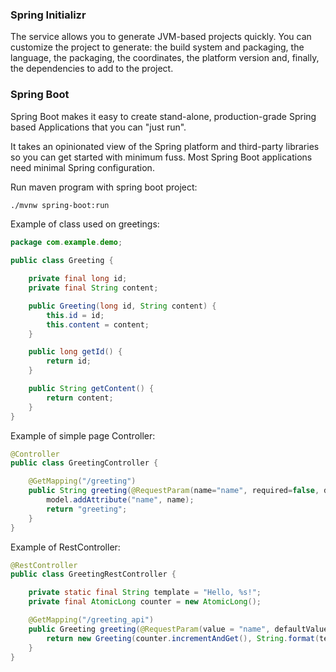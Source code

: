 ### Spring Initializr

The service allows you to generate JVM-based projects quickly. You can customize the project to generate: the build system and packaging, the language, the packaging, the coordinates, the platform version and, finally, the dependencies to add to the project.

### Spring Boot

Spring Boot makes it easy to create stand-alone, production-grade Spring based Applications that you can "just run".

It takes an opinionated view of the Spring platform and third-party libraries so you can get started with minimum fuss. Most Spring Boot applications need minimal Spring configuration.

Run maven program with spring boot project:

```bash
./mvnw spring-boot:run
```

Example of class used on greetings:

```java
package com.example.demo;

public class Greeting {

	private final long id;
	private final String content;

	public Greeting(long id, String content) {
		this.id = id;
		this.content = content;
	}

	public long getId() {
		return id;
	}

	public String getContent() {
		return content;
	}
}
```

Example of simple page Controller:

```java
@Controller
public class GreetingController {

	@GetMapping("/greeting")
	public String greeting(@RequestParam(name="name", required=false, defaultValue="World") String name, Model model) {
		model.addAttribute("name", name);
		return "greeting";
	}
}
```

Example of RestController:

```java
@RestController
public class GreetingRestController {

	private static final String template = "Hello, %s!";
	private final AtomicLong counter = new AtomicLong();

	@GetMapping("/greeting_api")
	public Greeting greeting(@RequestParam(value = "name", defaultValue = "World") String name) {
		return new Greeting(counter.incrementAndGet(), String.format(template, name));
	}
}
```